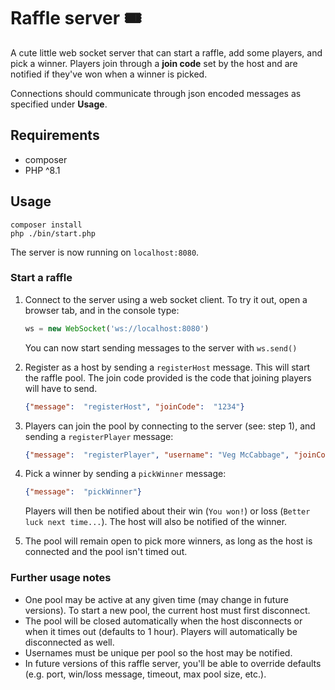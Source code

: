 # Raffle server 🎟

A cute little web socket server that can start a raffle, add some players, and pick a winner. Players join
through a **join code** set by the host and are notified if they've won when a winner is picked.

Connections should communicate through json encoded messages as specified under **Usage**.

## Requirements
- composer
- PHP ^8.1

## Usage
```shell
composer install
php ./bin/start.php
```

The server is now running on `localhost:8080`. 

### Start a raffle

1. Connect to the server using a web socket client. To try it out, open a browser tab, and in the console type:
    ```javascript
    ws = new WebSocket('ws://localhost:8080')
    ```
   You can now start sending messages to the server with `ws.send()`

2. Register as a host by sending a `registerHost` message. This will start the raffle pool. The join code provided is
the code that joining players will have to send.

    ```json
    {"message":  "registerHost", "joinCode":  "1234"}
    ```
3. Players can join the pool by connecting to the server (see: step 1), and sending a `registerPlayer` message: 
    ```json
    {"message":  "registerPlayer", "username": "Veg McCabbage", "joinCode":  "1234"}
    ```
4. Pick a winner by sending a `pickWinner` message:
    ```json
    {"message":  "pickWinner"}
    ```
   Players will then be notified about their win (`You won!`) or loss (`Better luck next time...`). The host will also
   be notified of the winner. 
5. The pool will remain open to pick more winners, as long as the host is connected and the pool isn't timed out.

### Further usage notes

- One pool may be active at any given time (may change in future versions). To start a new pool, the current host must 
  first disconnect.
- The pool will be closed automatically when the host disconnects or when it times out (defaults to 1 hour).
  Players will automatically be disconnected as well.
- Usernames must be unique per pool so the host may be notified. 
- In future versions of this raffle server, you'll be able to override defaults (e.g. port, win/loss message, timeout,
max pool size, etc.).